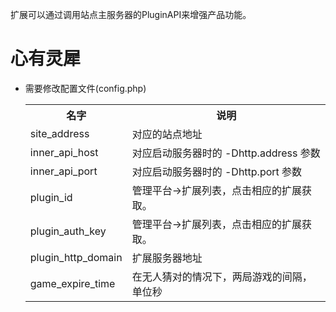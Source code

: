 
扩展可以通过调用站点主服务器的PluginAPI来增强产品功能。

心有灵犀
====


* 需要修改配置文件(config.php)
	
	<table>
	<tr>
		<th> 名字</th>
		<th> 说明</th>
	</tr>
	<tr>
		<td> site_address </td>
		<td> 对应的站点地址 </td>
	</tr>
	<tr>
		<td> inner_api_host </td>
		<td>对应启动服务器时的 -Dhttp.address 参数</td>
	</tr>
	<tr>
		<td> inner_api_port </td>
		<td>对应启动服务器时的 -Dhttp.port 参数</td>
	</tr>
	<tr>
		<td> plugin_id </td>
		<td>管理平台->扩展列表，点击相应的扩展获取。</td>
	</tr>
	<tr>
		<td> plugin_auth_key </td>
		<td>管理平台->扩展列表，点击相应的扩展获取。</td>
	</tr>
	<tr>
		<td> plugin_http_domain </td>
		<td> 扩展服务器地址 </td>
	</tr>
	<tr>
    		<td> game_expire_time </td>
    		<td> 在无人猜对的情况下，两局游戏的间隔，单位秒 </td>
    	</tr>
	</tabel>
		